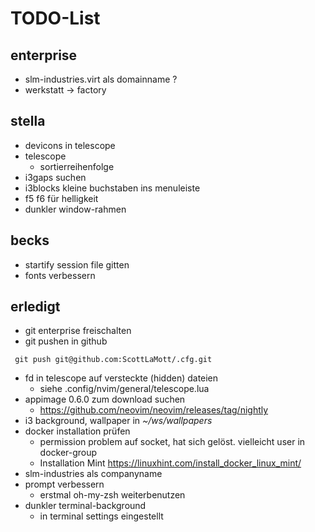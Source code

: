 TODO-List
=
enterprise
-

- slm-industries.virt als domainname ?
- werkstatt -> factory

stella
-

- devicons in telescope
- telescope
  - sortierreihenfolge
- i3gaps suchen
- i3blocks kleine buchstaben ins menuleiste
- f5 f6 für helligkeit
- dunkler window-rahmen

becks
-

- startify session file gitten
- fonts verbessern

erledigt
-

- git enterprise freischalten
- git pushen in github
```
 git push git@github.com:ScottLaMott/.cfg.git
```
- fd in telescope auf versteckte (hidden) dateien
  - siehe .config/nvim/general/telescope.lua
- appimage 0.6.0 zum download suchen
  -  https://github.com/neovim/neovim/releases/tag/nightly
- i3 background, wallpaper in _~/ws/wallpapers_
- docker installation prüfen
  - permission problem auf socket, hat sich gelöst. vielleicht user in docker-group
  - Installation Mint https://linuxhint.com/install_docker_linux_mint/
- slm-industries als companyname
- prompt verbessern
  - erstmal oh-my-zsh weiterbenutzen
- dunkler terminal-background
  - in terminal settings eingestellt
